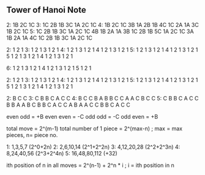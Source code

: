## Tower of Hanoi Note

2: 1B 2C 1C
3: 1C 2B 1B 3C 1A 2C 1C
4: 1B 2C 1C 3B 1A 2B 1B 4C 1C 2A 1A 3C 1B 2C 1C
5: 1C 2B 1B 3C 1A 2C 1C 4B 1B 2A 1A 3B 1C 2B 1B 5C 1A 2C 1C 3A 1B 2A 1A 4C 1C 2B 1B 3C 1A 2C 1C

2: 1  2  1
3: 1  2  1  3  1  2  1
4: 1  2  1  3  1  2  1  4  1  2  1  3  1  2  1
5: 1  2  1  3  1  2  1  4  1  2  1  3  1  2  1  5  1  2  1  3  1  2  1  4  1  2  1  3  1  2  1

6: 1 2 1 3 1 2 1 4 1 2 1 3 1 2 1 5 1 2 1 

2: 1 2 1
3: 1 2 1 3 1 2 1
4: 1 2 1 3 1 2 1 4 1 2 1 3 1 2 1
5: 1 2 1 3 1 2 1 4 1 2 1 3 1 2 1 5 1 2 1 3 1 2 1 4 1 2 1 3 1 2 1

2: B C C
3: C B B C A C C
4: B C C B A B B C C A A C B C C
5: C B B C A C C B B A A B C B B C A C C A B A A C C B B C A C C

even odd = +B
even even = -C
odd odd = -C
odd even = +B

total move = 2^(m-1)
total number of 1 piece = 2^(max-n) ; max = max pieces, n= piece no.

1: 1,3,5,7  (2^0+2n)
2: 2,6,10,14 (2^1+2^2n)
3: 4,12,20,28 (2^2+2^3n)
4: 8,24,40,56 (2^3+2^4n)
5: 16,48,80,112 (+32)

ith position of n in all moves = 2^(n-1) + 2^n * i  ; i = ith position in n
